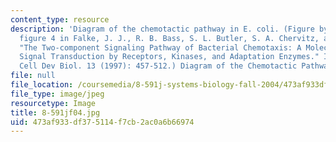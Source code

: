 ```yaml
---
content_type: resource
description: 'Diagram of the chemotactic pathway in E. coli. (Figure by MIT OCW. After
  figure 4 in Falke, J. J., R. B. Bass, S. L. Butler, S. A. Chervitz, and M. A. Danielson.
  "The Two-component Signaling Pathway of Bacterial Chemotaxis: A Molecular View of
  Signal Transduction by Receptors, Kinases, and Adaptation Enzymes." In Annu Rev
  Cell Dev Biol. 13 (1997): 457-512.) Diagram of the Chemotactic Pathway in E. coli.'
file: null
file_location: /coursemedia/8-591j-systems-biology-fall-2004/473af933df375114f7cb2ac0a6b66974_8-591jf04.jpg
file_type: image/jpeg
resourcetype: Image
title: 8-591jf04.jpg
uid: 473af933-df37-5114-f7cb-2ac0a6b66974
---
```

